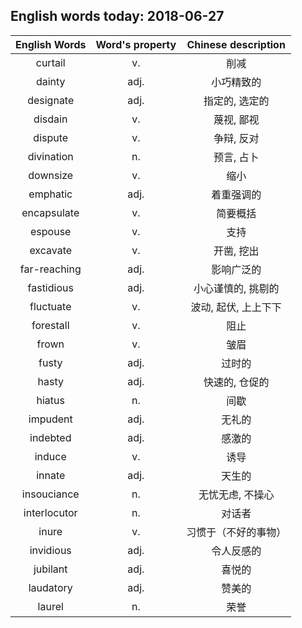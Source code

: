 ## English words today: 2018-06-27

| English Words | Word's property | Chinese description |
| :-----------: | :-------------: | :-----------------: |
| curtail | v. | 削减 |
| dainty | adj.  | 小巧精致的 |
| designate | adj. | 指定的, 选定的 |
| disdain | v. | 蔑视, 鄙视 |
| dispute | v. | 争辩, 反对 |
| divination | n. | 预言, 占卜 |
| downsize | v. | 缩小 |
| emphatic | adj. | 着重强调的 |
| encapsulate | v. | 简要概括 |
| espouse | v. | 支持 |
| excavate | v. | 开凿, 挖出 |
| far-reaching | adj. | 影响广泛的 |
| fastidious | adj. | 小心谨慎的, 挑剔的 |
| fluctuate | v. | 波动, 起伏, 上上下下 |
| forestall | v. | 阻止 |
| frown | v. | 皱眉 |
| fusty | adj. | 过时的 |
| hasty | adj. | 快速的, 仓促的 |
| hiatus | n. | 间歇 |
| impudent | adj. | 无礼的 |
| indebted | adj. | 感激的 |
| induce | v. | 诱导 |
| innate | adj. | 天生的 |
| insouciance | n. | 无忧无虑, 不操心 |
| interlocutor | n. | 对话者 |
| inure | v. | 习惯于（不好的事物） |
| invidious | adj. | 令人反感的 |
| jubilant | adj. | 喜悦的 |
| laudatory | adj. | 赞美的 |
| laurel | n. | 荣誉 |
